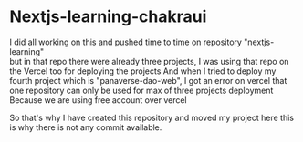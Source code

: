 # Nextjs-learning-chakraui

I did all working on this and pushed time to time on repository "nextjs-learning" <br/>
but in that repo there were already three projects, 
I was using that repo on the Vercel too for deploying the projects
And when I tried to deploy my fourth project which is "panaverse-dao-web", I got an error on vercel that one repository can only be used for max of three projects deployment
Because we are using free account over vercel

So that's why I have created this repository and moved my project here
this is why there is not any commit available.
